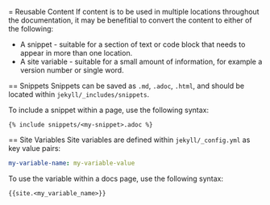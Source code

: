 = Reusable Content 
If content is to be used in multiple locations throughout the documentation, it may be benefitial to convert the content to either of the following:

* A snippet - suitable for a section of text or code block that needs to appear in more than one location. 
* A site variable - suitable for a small amount of information, for example a version number or single word.

== Snippets
Snippets can be saved as `.md`, `.adoc`, `.html`, and should be located within `jekyll/_includes/snippets`.

To include a snippet within a page, use the following syntax:

```
{% include snippets/<my-snippet>.adoc %}
```

== Site Variables
Site variables are defined within `jekyll/_config.yml` as key value pairs: 

```yaml
my-variable-name: my-variable-value
```

To use the variable within a docs page, use the following syntax:

```
{{site.<my_variable_name>}}
```
